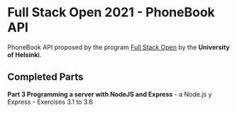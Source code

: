 # Full Stack Open 2021 - PhoneBook API
PhoneBook API proposed by the program [Full Stack Open](https://fullstackopen.com/en) by the **University of Helsinki**.

## Completed Parts
**Part 3 Programming a server with NodeJS and Express** - a Node.js y Express - Exercises 3.1 to 3.6 <br>